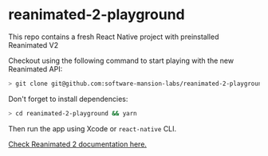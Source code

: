 # reanimated-2-playground

This repo contains a fresh React Native project with preinstalled Reanimated V2

Checkout using the following command to start playing with the new Reanimated API:

```bash
> git clone git@github.com:software-mansion-labs/reanimated-2-playground.git
```

Don't forget to install dependencies:
```bash
> cd reanimated-2-playground && yarn
```

Then run the app using Xcode or `react-native` CLI.

[Check Reanimated 2 documentation here.](docs.swmansion.com/react-native-reanimated/)
